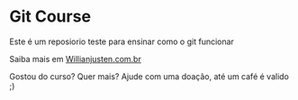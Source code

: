 # Git Course

Este é um reposiorio teste para ensinar como o git funcionar

Saiba mais em [Willianjusten.com.br](http://willianjusten.com.br)

Gostou do curso? Quer mais? Ajude com uma doação, até um café é valido ;)
